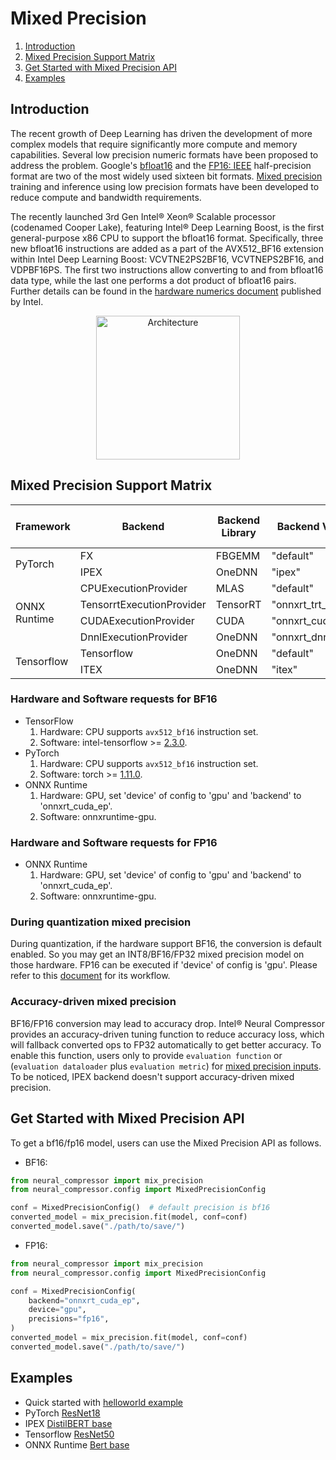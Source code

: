Mixed Precision
===============

1. [Introduction](#introduction)
2. [Mixed Precision Support Matrix](#mixed-precision-support-matrix)
3. [Get Started with Mixed Precision API](#get-start-with-mixed-precision-api)
4. [Examples](#examples)

## Introduction

The recent growth of Deep Learning has driven the development of more complex models that require significantly more compute and memory capabilities. Several low precision numeric formats have been proposed to address the problem. Google's [bfloat16](https://cloud.google.com/tpu/docs/bfloat16) and the [FP16: IEEE](https://en.wikipedia.org/wiki/Half-precision_floating-point_format) half-precision format are two of the most widely used sixteen bit formats. [Mixed precision](https://arxiv.org/abs/1710.03740) training and inference using low precision formats have been developed to reduce compute and bandwidth requirements.

The recently launched 3rd Gen Intel® Xeon® Scalable processor (codenamed Cooper Lake), featuring Intel® Deep Learning Boost, is the first general-purpose x86 CPU to support the bfloat16 format. Specifically, three new bfloat16 instructions are added as a part of the AVX512_BF16 extension within Intel Deep Learning Boost: VCVTNE2PS2BF16, VCVTNEPS2BF16, and VDPBF16PS. The first two instructions allow converting to and from bfloat16 data type, while the last one performs a dot product of bfloat16 pairs. Further details can be found in the [hardware numerics document](https://software.intel.com/content/www/us/en/develop/download/bfloat16-hardware-numerics-definition.html) published by Intel.  

<p align="center" width="100%">
    <img src="./imgs/data_format.png" alt="Architecture" height=230>
</p>

## Mixed Precision Support Matrix

<table class="center">
    <thead>
        <tr>
            <th>Framework</th>
            <th>Backend</th>
            <th>Backend Library</th>
            <th>Backend Value</th>
            <th>Support Device(cpu as default)</th> 
            <th>Support BF16</th>
            <th>Support FP16</th>
        </tr>
    </thead>
    <tbody>
        <tr>
            <td rowspan="2" align="left">PyTorch</td>
            <td align="left">FX</td>
            <td align="left">FBGEMM</td>
            <td align="left">"default"</td>
            <td align="left">cpu</td>
            <td align="left">&#10004;</td>
            <td align="left">:x:</td>
        </tr>
        <tr>
            <td align="left">IPEX</td>
            <td align="left">OneDNN</td>
            <td align="left">"ipex"</td>
            <td align="left">cpu</td>
            <td align="left">&#10004;</td>
            <td align="left">:x:</td>
        </tr>
        <tr>
            <td rowspan="4" align="left">ONNX Runtime</td>
            <td align="left">CPUExecutionProvider</td>
            <td align="left">MLAS</td>
            <td align="left">"default"</td>
            <td align="left">cpu</td>
            <td align="left">:x:</td>
            <td align="left">:x:</td>
        </tr>
        <tr>
            <td align="left">TensorrtExecutionProvider</td>
            <td align="left">TensorRT</td>
            <td align="left">"onnxrt_trt_ep"</td>
            <td align="left">gpu</td>
            <td align="left">:x:</td>
            <td align="left">:x:</td>
        </tr>
        <tr>
            <td align="left">CUDAExecutionProvider</td>
            <td align="left">CUDA</td>
            <td align="left">"onnxrt_cuda_ep"</td>
            <td align="left">gpu</td>
            <td align="left">&#10004;</td>
            <td align="left">&#10004;</td>
        </tr>
        <tr>
            <td align="left">DnnlExecutionProvider</td>
            <td align="left">OneDNN</td>
            <td align="left">"onnxrt_dnnl_ep"</td>
            <td align="left">cpu</td>
            <td align="left">&#10004;</td>
            <td align="left">:x:</td>
        </tr>
        <tr>
            <td rowspan="2" align="left">Tensorflow</td>
            <td align="left">Tensorflow</td>
            <td align="left">OneDNN</td>
            <td align="left">"default"</td>
            <td align="left">cpu</td>
            <td align="left">&#10004;</td>
            <td align="left">:x:</td>
        </tr>
        <tr>
            <td align="left">ITEX</td>
            <td align="left">OneDNN</td>
            <td align="left">"itex"</td>
            <td align="left">cpu | gpu</td>
            <td align="left">&#10004;</td>
            <td align="left">:x:</td>
        </tr>  
    </tbody>
</table>


### Hardware and Software requests for **BF16**
- TensorFlow
  1. Hardware: CPU supports `avx512_bf16` instruction set.
  2. Software: intel-tensorflow >= [2.3.0](https://pypi.org/project/intel-tensorflow/2.3.0/).
- PyTorch
  1. Hardware: CPU supports `avx512_bf16` instruction set.
  2. Software: torch >= [1.11.0](https://download.pytorch.org/whl/torch_stable.html).
- ONNX Runtime
  1. Hardware: GPU, set 'device' of config to 'gpu' and 'backend' to 'onnxrt_cuda_ep'.
  2. Software: onnxruntime-gpu.

### Hardware and Software requests for **FP16**
- ONNX Runtime
  1. Hardware: GPU, set 'device' of config to 'gpu' and 'backend' to 'onnxrt_cuda_ep'.
  2. Software: onnxruntime-gpu.

### During quantization mixed precision
During quantization, if the hardware support BF16, the conversion is default enabled. So you may get an INT8/BF16/FP32 mixed precision model on those hardware. FP16 can be executed if 'device' of config is 'gpu'.
Please refer to this [document](https://github.com/intel/neural-compressor/blob/master/docs/source/quantization_mixed_precision.md) for its workflow.

### Accuracy-driven mixed precision
BF16/FP16 conversion may lead to accuracy drop. Intel® Neural Compressor provides an accuracy-driven tuning function to reduce accuracy loss, 
which will fallback converted ops to FP32 automatically to get better accuracy. To enable this function, users only to provide 
`evaluation function` or (`evaluation dataloader` plus `evaluation metric`) for [mixed precision inputs](https://github.com/intel/neural-compressor/blob/master/neural_compressor/mix_precision.py).   
To be noticed, IPEX backend doesn't support accuracy-driven mixed precision.  

## Get Started with Mixed Precision API

To get a bf16/fp16 model, users can use the Mixed Precision API as follows.

- BF16:

```python
from neural_compressor import mix_precision
from neural_compressor.config import MixedPrecisionConfig

conf = MixedPrecisionConfig()  # default precision is bf16
converted_model = mix_precision.fit(model, conf=conf)
converted_model.save("./path/to/save/")
```

- FP16:

```python
from neural_compressor import mix_precision
from neural_compressor.config import MixedPrecisionConfig

conf = MixedPrecisionConfig(
    backend="onnxrt_cuda_ep",
    device="gpu",
    precisions="fp16",
)
converted_model = mix_precision.fit(model, conf=conf)
converted_model.save("./path/to/save/")
```
  
## Examples

- Quick started with [helloworld example](/examples/helloworld/tf_example3)
- PyTorch [ResNet18](/examples/pytorch/image_recognition/torchvision_models/mixed_precision/resnet18)
- IPEX [DistilBERT base](/examples/pytorch/nlp/huggingface_models/question-answering/mixed_precision/ipex)
- Tensorflow [ResNet50](/examples/tensorflow/image_recognition/tensorflow_models/resnet50_v1/mixed_precision)
- ONNX Runtime [Bert base](/examples/onnxrt/nlp/huggingface_model/text_classification/mix_precision)

